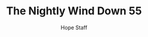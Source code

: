 ---
image: /assets/img/nwd/55_nwd_psalm_86_11_esv.png
title: The Nightly Wind Down 55
number: 55
categories:
  - The Nightly Wind Down
author: Hope Staff
notes: The Nightly Wind Down 55
embed: >-
  EMBED_GOES_HERE
transcript: >-
  SOME LINES OF TEXT START HERE
---